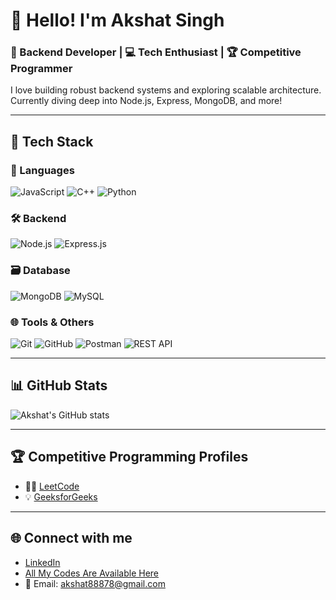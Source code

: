 # 👋 Hello! I'm Akshat Singh

### 🚀 Backend Developer | 💻 Tech Enthusiast | 🏆 Competitive Programmer

I love building robust backend systems and exploring scalable architecture.  
Currently diving deep into Node.js, Express, MongoDB, and more!

---

## 🔧 Tech Stack

### 🚀 Languages
![JavaScript](https://img.shields.io/badge/JavaScript-F7DF1E?style=for-the-badge&logo=javascript&logoColor=black)
![C++](https://img.shields.io/badge/C++-00599C?style=for-the-badge&logo=cplusplus&logoColor=white)
![Python](https://img.shields.io/badge/Python-3776AB?style=for-the-badge&logo=python&logoColor=white)

### 🛠️ Backend
![Node.js](https://img.shields.io/badge/Node.js-339933?style=for-the-badge&logo=nodedotjs&logoColor=white)
![Express.js](https://img.shields.io/badge/Express.js-000000?style=for-the-badge&logo=express&logoColor=white)

### 🗃️ Database
![MongoDB](https://img.shields.io/badge/MongoDB-4EA94B?style=for-the-badge&logo=mongodb&logoColor=white)
![MySQL](https://img.shields.io/badge/MySQL-005C84?style=for-the-badge&logo=mysql&logoColor=white)

### 🌐 Tools & Others
![Git](https://img.shields.io/badge/Git-F05032?style=for-the-badge&logo=git&logoColor=white)
![GitHub](https://img.shields.io/badge/GitHub-181717?style=for-the-badge&logo=github&logoColor=white)
![Postman](https://img.shields.io/badge/Postman-FF6C37?style=for-the-badge&logo=postman&logoColor=white)
![REST API](https://img.shields.io/badge/REST-API-blue?style=for-the-badge)

---

## 📊 GitHub Stats

![Akshat's GitHub stats](https://github-readme-stats.vercel.app/api?username=akshat22022004&show_icons=true&theme=radical)

---

## 🏆 Competitive Programming Profiles

- 👨‍💻 [LeetCode](https://leetcode.com/u/Akshatsingh_1234/)
- 💡 [GeeksforGeeks](https://www.geeksforgeeks.org/user/ayushsinodlp/)

---

## 🌐 Connect with me

- [LinkedIn](https://www.linkedin.com/in/akshat-singh-53421a304?utm_source=share&utm_campaign=share_via&utm_content=profile&utm_medium=ios_app)
- [All My Codes Are Available Here](https://github.com/akshat22022004?tab=repositories)
- 📧 Email: akshat88878@gmail.com
